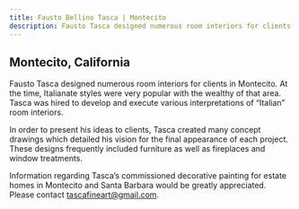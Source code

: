 ```yaml
---
title: Fausto Bellino Tasca | Montecito
description: Fausto Tasca designed numerous room interiors for clients in Montecito.
---
```

## Montecito, California

Fausto Tasca designed numerous room interiors for clients in Montecito. At the time, Italianate styles were very popular with the wealthy of that area. Tasca was hired to develop and execute various interpretations of “Italian” room interiors.

In order to present his ideas to clients, Tasca created many concept drawings which detailed his vision for the final appearance of each project. These designs frequently included furniture as well as fireplaces and window treatments.

Information regarding Tasca’s commissioned decorative painting for estate homes in Montecito and Santa Barbara would be greatly appreciated. Please contact [tascafineart@gmail.com](mailto:tascafineart@gmail.com).
